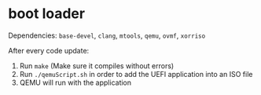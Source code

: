 # boot loader

Dependencies: `base-devel`, `clang`, `mtools`, `qemu`, `ovmf`, `xorriso`

After every code update:
1. Run `make` (Make sure it compiles without errors)
2. Run `./qemuScript.sh` in order to add the UEFI application into an ISO file
3. QEMU will run with the application
